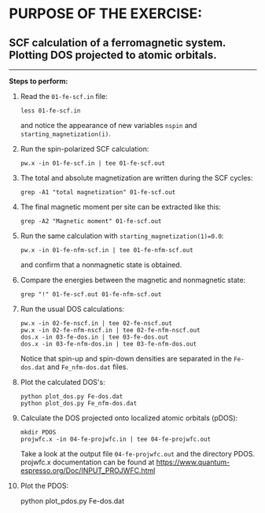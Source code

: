 # PURPOSE OF THE EXERCISE:
## SCF calculation of a ferromagnetic system. Plotting DOS projected to atomic orbitals.
--------------------------------------------------------------------------------

**Steps to perform:**

1. Read the `01-fe-scf.in` file:

       less 01-fe-scf.in

   and notice the appearance of new variables `nspin` and `starting_magnetization(i)`.


2. Run the spin-polarized SCF calculation:

       pw.x -in 01-fe-scf.in | tee 01-fe-scf.out


3. The total and absolute magnetization are written during
   the SCF cycles:

       grep -A1 "total magnetization" 01-fe-scf.out


4. The final magnetic moment per site can be extracted like this:

       grep -A2 "Magnetic moment" 01-fe-scf.out


5. Run the same calculation with `starting_magnetization(1)=0.0`:

       pw.x -in 01-fe-nfm-scf.in | tee 01-fe-nfm-scf.out

   and confirm that a nonmagnetic state is obtained. 


6. Compare the energies between the magnetic and nonmagnetic state:

       grep "!" 01-fe-scf.out 01-fe-nfm-scf.out


7. Run the usual DOS calculations:

       pw.x -in 02-fe-nscf.in | tee 02-fe-nscf.out
       pw.x -in 02-fe-nfm-nscf.in | tee 02-fe-nfm-nscf.out
       dos.x -in 03-fe-dos.in | tee 03-fe-dos.out
       dos.x -in 03-fe-nfm-dos.in | tee 03-fe-nfm-dos.out

   Notice that spin-up and spin-down densities are separated
   in the `Fe-dos.dat` and `Fe_nfm-dos.dat` files.


8. Plot the calculated DOS's:

       python plot_dos.py Fe-dos.dat
       python plot_dos.py Fe_nfm-dos.dat


9. Calculate the DOS projected onto localized atomic orbitals (pDOS):

       mkdir PDOS
       projwfc.x -in 04-fe-projwfc.in | tee 04-fe-projwfc.out

   Take a look at the output file `04-fe-projwfc.out` and the directory PDOS.
   projwfc.x documentation can be found at https://www.quantum-espresso.org/Doc/INPUT_PROJWFC.html


10. Plot the PDOS:

       python plot_pdos.py Fe-dos.dat
